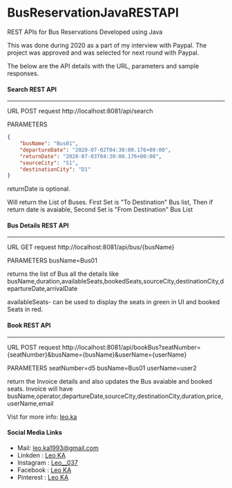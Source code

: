 # BusReservationJavaRESTAPI
REST APIs for Bus Reservations Developed using Java

This was done during 2020 as a part of my interview with Paypal. The project was approved and was selected for next round with Paypal.


The below are the API details with the URL, parameters and sample responses.

#### Search REST API
---------------
URL
POST request
http://localhost:8081/api/search

PARAMETERS
```json
{
    "busName": "Bus01",
    "departureDate": "2020-07-02T04:30:00.176+00:00",
    "returnDate": "2020-07-03T04:30:00.176+00:00",
    "sourceCity": "S1",
    "destinationCity": "D1"
}
```
returnDate is optional.

Will return the List of Buses.
First Set is "To Destination" Bus list,
Then if return date is avaiable,
Second Set is "From Destination" Bus List

#### Bus Details REST API
--------------------
URL
GET request
http://localhost:8081/api/bus/{busName}

PARAMETERS
busName=Bus01

returns the list of Bus all the details like
busName,duration,availableSeats,bookedSeats,sourceCity,destinationCity,departureDate,arrivalDate

availableSeats- can be used to display the seats in green in UI and booked Seats in red.

#### Book REST API
--------------------
URL
POST request
http://localhost:8081/api/bookBus?seatNumber={seatNumber}&busName={busName}&userName={userName}

PARAMETERS
seatNumber=d5
busName=Bus01
userName=user2

return the Invoice details and also updates the Bus avaiable and booked seats.
Invoice will have busName,operator,departureDate,sourceCity,destinationCity,duration,price,userName,email



Vist for more info: [leo.ka](https://leoka1993.wixsite.com/leoka)

#### Social Media Links
- Mail: leo.ka1993@gmail.com
- Linkden : [Leo KA](http://linkedin.com/in/leoka037)
- Instagram : [Leo__037](https://instagram.com/leo____037)
- Facebook : [Leo KA](http://www.facebook.com/LEO.K.A.037)
- Pinterest : [Leo KA](www.in.pinterest.com/leoka1993/)
